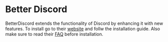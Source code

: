 # Better Discord
BetterDiscord extends the functionality of Discord by enhancing it with new features.
To install go to their [website](https://betterdiscord.app/) and follw the installation guide.
Also make sure to read their [FAQ](https://betterdiscord.app/FAQ) before installation.
